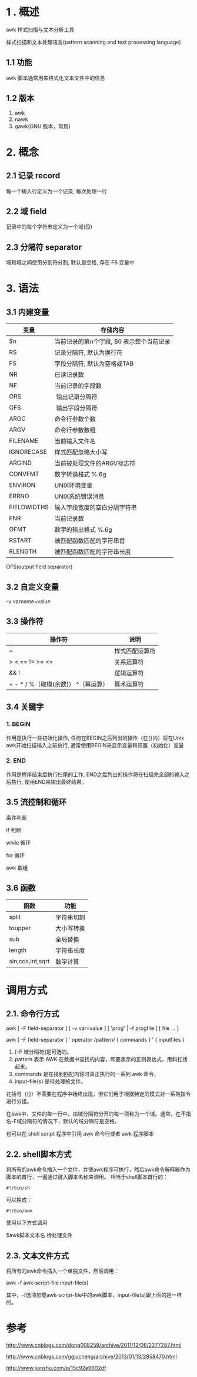 # 1 . 概述

awk 样式扫描与文本分析工具

样式扫描和文本处理语言(pattern scanning and text processing language)

## 1.1 功能

awk 脚本通常用来格式化文本文件中的信息

## 1.2 版本

1. awk
2. nawk
3. gawk(GNU 版本，常用)

# 2. 概念

## 2.1 记录 record

每一个输入行定义为一个记录, 每次处理一行

## 2.2 域 field

记录中的每个字符串定义为一个域(段)

## 2.3 分隔符 separator

域和域之间使用分割符分割, 默认是空格, 存在 FS 变量中

# 3. 语法

## 3.1 内建变量

| 变量 | 存储内容 |
| ----------- | --- |
| $n          | 当前记录的第n个字段, $0 表示整个当前记录 |
| RS          | 记录分隔符, 默认为换行符 |
| FS          | 字段分隔符, 默认为空格或TAB |
| NR          | 已读记录数 |
| NF          | 当前记录的字段数 |
| ORS         | 输出记录分隔符 |
| OFS         | 输出字段分隔符 |
| ARGC        | 命令行参数个数 |
| ARGV        | 命令行参数数组 |
| FILENAME    | 当前输入文件名 |
| IGNORECASE  | 样式匹配忽略大小写 |
| ARGIND      | 当前被处理文件的ARGV标志符 |
| CONVFMT     | 数字转换格式 %.6g |
| ENVIRON     | UNIX环境变量 |
| ERRNO       | UNIX系统错误消息 |
| FIELDWIDTHS | 输入字段宽度的空白分隔字符串 |
| FNR         | 当前记录数 |
| OFMT        | 数字的输出格式 %.6g |
| RSTART      | 被匹配函数匹配的字符串首 |
| RLENGTH     | 被匹配函数匹配的字符串长度 |

OFS(output field separator)

## 3.2 自定义变量

-v varname=value

## 3.3 操作符

| 操作符 | 说明 |
| --- | --- |
| ~ | 样式匹配运算符 |
| > < == != >= <= | 关系运算符 |
| && ! | 逻辑运算符 |
| + - * / %（取模(余数)） ^（幂运算）| 算术运算符 |

## 3.4 关键字

### 1. BEGIN

作用是执行一些初始化操作, 任何在BEGIN之后列出的操作（在{}内）将在Unix awk开始扫描输入之前执行, 通常使用BEGIN来显示变量和预置（初始化）变量

### 2. END

作用是程序结束后执行扫尾的工作, END之后列出的操作将在扫描完全部的输入之后执行, 使用END来输出最终结果。

## 3.5 流控制和循环

条件判断

if 判断

while 循环

for 循环

awk 数组

## 3.6 函数

| 函数 | 功能 |
| ---------------- | --- |
| split            | 字符串切割 |
| toupper          | 大小写转换 |
| sub              | 全局替换 |
| length           | 字符串长度 |
| sin,cos,int,sqrt | 数学计算 |

# 调用方式

## 2.1. 命令行方式

awk [ -F field-separator ] [ -v var=value ] [ 'prog' | -f progfile ] [ file ...  ]

awk [ -F field-separator ] '  operator /pattern/ { commands } ' { inputfiles }

1. [-F 域分隔符]是可选的。
2. pattern 表示 AWK 在数据中查找的内容，即要表示的正则表达式，用斜杠括起来。
3. commands 是在找到匹配内容时真正执行的一系列 awk 命令，
4. input-file(s) 是待处理的文件。

花括号（{}）不需要在程序中始终出现，但它们用于根据特定的模式对一系列指令进行分组。

在awk中，文件的每一行中，由域分隔符分开的每一项称为一个域。通常，在不指名-F域分隔符的情况下，默认的域分隔符是空格。

也可以在 shell script 程序中引用 awk 命令行或者 awk 程序脚本

## 2.2. shell脚本方式

将所有的awk命令插入一个文件，并使awk程序可执行，然后awk命令解释器作为脚本的首行，一遍通过键入脚本名称来调用。
相当于shell脚本首行的：

`#!/bin/sh`

可以换成：

`#!/bin/awk`

使用以下方式调用

$awk脚本文本名 待处理文件

## 2.3. 文本文件方式

将所有的awk命令插入一个单独文件，然后调用：

awk -f awk-script-file input-file(s)

其中，-f选项加载awk-script-file中的awk脚本，input-file(s)跟上面的是一样的。

# 参考

http://www.cnblogs.com/dong008259/archive/2011/12/06/2277287.html

http://www.cnblogs.com/ggjucheng/archive/2013/01/13/2858470.html

http://www.jianshu.com/p/15c92e9602df
